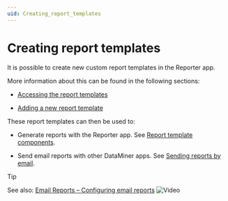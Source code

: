 ```yaml
---
uid: Creating_report_templates
---
```


# Creating report templates

It is possible to create new custom report templates in the Reporter app.

More information about this can be found in the following sections:

- [Accessing the report templates](xref:Accessing_the_report_templates)

- [Adding a new report template](xref:Adding_a_new_report_template)

These report templates can then be used to:

- Generate reports with the Reporter app. See [Report template components](xref:Report_template_components).

- Send email reports with other DataMiner apps. See [Sending reports by email](xref:Sending_reports_by_email).

> [!TIP]
> See also:
> [Email Reports – Configuring email reports](https://community.dataminer.services/video/email-reports-configuring-email-reports/) ![Video](~/user-guide/images/video_Duo.png)
